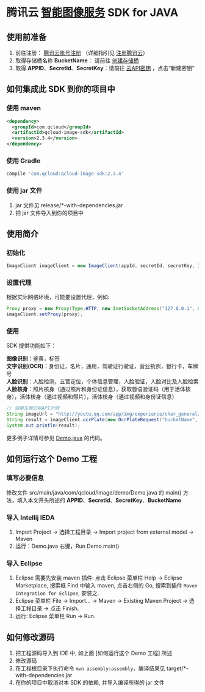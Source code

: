 # 腾讯云 [智能图像服务](https://cloud.tencent.com/product/cv) SDK for JAVA

## 使用前准备

1. 前往注册： [腾讯云账号注册](https://cloud.tencent.com/register) （详细指引见 [注册腾讯云](https://cloud.tencent.com/document/product/378/9603)）
2. 取得存储桶名称 **BucketName**： 请前往 [创建存储桶](https://cloud.tencent.com/document/product/460/10637) 
3. 取得 **APPID**、**SecretId**、**SecretKey**：请前往 [云API密钥](https://console.cloud.tencent.com/cam/capi) ，点击“新建密钥”

## 如何集成此 SDK 到你的项目中

### 使用 maven

```xml
<dependency>
  <groupId>com.qcloud</groupId>
  <artifactId>qcloud-image-sdk</artifactId>
  <version>2.3.4</version>
</dependency>
```

### 使用 Gradle

```groovy
compile 'com.qcloud:qcloud-image-sdk:2.3.4'
```

### 使用  jar 文件

1. jar 文件见 release/*-with-dependencies.jar
2. 把  jar 文件导入到你的项目中

## 使用简介

### 初始化

```java
ImageClient imageClient = new ImageClient(appId, secretId, secretKey, ImageClient.NEW_DOMAIN_recognition_image_myqcloud_com/*默认使用新域名, 如果你是老用户, 请选择旧域名*/);
```

### 设置代理

根据实际网络环境，可能要设置代理，例如: 

```java
Proxy proxy = new Proxy(Type.HTTP, new InetSocketAddress("127.0.0.1", 8080));
imageClient.setProxy(proxy);
```

### 使用

SDK 提供功能如下：

**图像识别**：鉴黄，标签  
**文字识别(OCR)**：身份证，名片，通用，驾驶证行驶证，营业执照，银行卡，车牌号  
**人脸识别**：人脸检测，五官定位，个体信息管理，人脸验证，人脸对比及人脸检索  
**人脸核身**：照片核身（通过照片和身份证信息），获取唇语验证码（用于活体核身），活体核身（通过视频和照片），活体核身（通过视频和身份证信息）

```java
// 调用车牌识别API示例
String imageUrl = "http://youtu.qq.com/app/img/experience/char_general/icon_ocr_license_3.jpg";
String result = imageClient.ocrPlate(new OcrPlateRequest("bucketName", imageUrl));
System.out.println(result);
```

更多例子详情可参见 [Demo.java](https://github.com/tencentyun/image-java-sdk-v2.0/blob/master/src/main/java/com/qcloud/image/demo/Demo.java) 的代码。

## 如何运行这个 Demo 工程

### 填写必要信息
修改文件 src/main/java/com/qcloud/image/demo/Demo.java 的 main() 方法，填入本文开头所述的 **APPID**、**SecretId**、**SecretKey**、**BucketName**

### 导入 Intellij IEDA
1. Import Project -> 选择工程目录 ->  Import project from external model -> Maven
3. 运行：Demo.java 右键，Run Demo.main()

### 导入 Eclipse
1. Eclipse 需要先安装 maven 插件: 点击 Eclipse 菜单栏 Help -> Eclipse Marketplace, 搜索框 Find 中输入 maven, 点击右侧的 Go, 搜索到插件 `Maven Integration for Eclipse`, 安装之.
2. Eclipse 菜单栏 File -> Import… -> Maven -> Existing Maven Project -> 选择工程目录 -> 点击 Finish.
3. 运行: Eclipse 菜单栏 Run -> Run.

## 如何修改源码
1. 把工程源码导入到 IDE 中, 如上面 [如何运行这个 Demo 工程] 所述
2. 修改源码
3. 在工程根目录下执行命令 `mvn assembly:assembly`，编译结果见 target/*-with-dependencies.jar
4. 在你的项目中取消对本 SDK 的依赖, 并导入编译所得的  jar 文件

